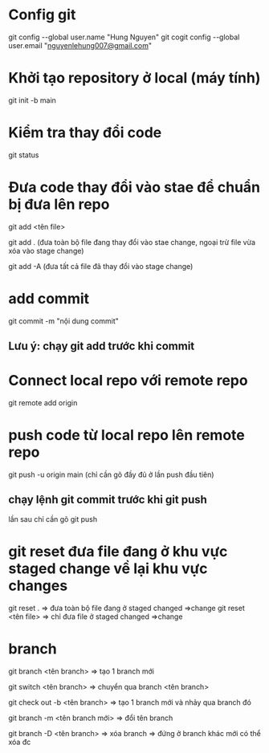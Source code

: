 # Config git
git config --global user.name "Hung Nguyen"
git cogit config --global user.email "nguyenlehung007@gmail.com"

# Khởi tạo repository ở local (máy tính)
git init -b main

# Kiểm tra thay đổi code
git status

# Đưa code thay đổi vào stae để chuẩn bị đưa lên repo
git add <tên file>

git add . (đưa toàn bộ file đang thay đổi vào stae change, ngoại trừ file vừa xóa vào stage change)

git add -A (đưa tất cả file đã thay đổi vào stage change)

# add commit
git commit -m "nội dung commit" 
## Lưu ý: chạy git add trước khi commit

# Connect local repo với remote repo
git remote add origin <link git repo>

# push code từ local repo lên remote repo
git push -u origin main (chỉ cần gõ đầy đủ ở lần push đầu tiên) 
## chạy lệnh git commit trước khi git push
lần sau chỉ cần gõ git push

# git reset đưa file đang ở khu vực staged change về lại khu vực changes
git reset . => đưa toàn bộ file đang ở staged changed =>change
git reset <tên file> => chỉ đưa file ở staged changed =>change

# branch
git branch <tên branch> => tạo 1 branch mới

git switch <tên branch> => chuyển qua branch <tên branch>

git check out -b <tên branch> => tạo 1 branch mới và nhảy qua branch đó

git branch -m <tên branch mới> => đổi tên branch

git branch -D <tên branch> => xóa branch
=> đứng ở branch khác mới có thể xóa đc